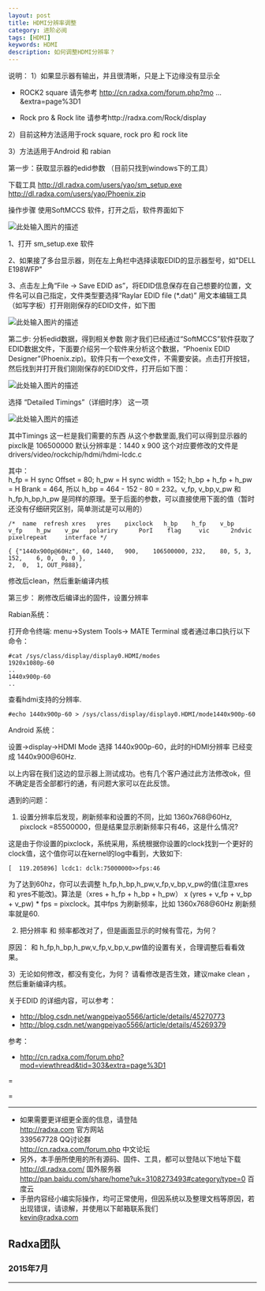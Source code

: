 ```yaml
---
layout: post
title: HDMI分辨率调整
category: 进阶必阅
tags: [HDMI]
keywords: HDMI
description: 如何调整HDMI分辨率？
---
```


说明： 
1）如果显示器有输出，并且很清晰，只是上下边缘没有显示全
     
- ROCK2 square
请先参考 http://cn.radxa.com/forum.php?mo ... &extra=page%3D1

- Rock pro & Rock lite
     请参考http://radxa.com/Rock/display

2）目前这种方法适用于rock square, rock pro 和 rock lite

3）方法适用于Android 和 rabian 

第一步：获取显示器的edid参数 （目前只找到windows下的工具）

下载工具
http://dl.radxa.com/users/yao/sm_setup.exe
http://dl.radxa.com/users/yao/Phoenix.zip

操作步骤
使用SoftMCCS 软件，打开之后，软件界面如下

![此处输入图片的描述][1]

1、打开 sm_setup.exe 软件

2、如果接了多台显示器，则在左上角栏中选择读取EDID的显示器型号，如"DELL E198WFP"

3、点击左上角“File -> Save EDID as”，将EDID信息保存在自己想要的位置，文件名可以自己指定，文件类型要选择“Raylar EDID file (*.dat)”
用文本编辑工具（如写字板）打开刚刚保存的EDID文件，如下图

![此处输入图片的描述][2]

第二步: 分析edid数据，得到相关参数
刚才我们已经通过“SoftMCCS”软件获取了EDID数据文件，下面要介绍另一个软件来分析这个数据，“Phoenix EDID Designer”(Phoenix.zip)。软件只有一个exe文件，不需要安装。点击打开按钮，然后找到并打开我们刚刚保存的EDID文件，打开后如下图：

![此处输入图片的描述][3]

选择 “Detailed Timings”（详细时序） 这一项

![此处输入图片的描述][4]

其中Timings 这一栏是我们需要的东西
从这个参数里面,我们可以得到显示器的
pixclk是 106500000
默认分辨率是：1440 x 900
这个对应要修改的文件是
drivers/video/rockchip/hdmi/hdmi-lcdc.c

其中：  
h_fp = H sync Offset = 80; h_pw = H sync width = 152;
h_bp + h_fp + h_pw = H Brank = 464,  所以 h_bp = 464 - 152 - 80 = 232。v_fp, v_bp,v_pw 和 h_fp,h_bp,h_pw 是同样的原理。至于后面的参数，可以直接使用下面的值（暂时还没有仔细研究区别，简单测试是可以用的）

```
/*  name  refresh xres   yres    pixclock   h_bp    h_fp    v_bp    v_fp    h_pw    v_pw   polariry      PorI    flag     vic      2ndvic      pixelrepeat     interface */

{ {"1440x900p@60Hz", 60, 1440,   900,    106500000, 232,    80, 5, 3, 152,    6, 0,  0, 0 },
2,  0,  1, OUT_P888},
```

修改后clean，然后重新编译内核

第三步： 刷修改后编译出的固件，设置分辨率

Rabian系统：

打开命令终端:  menu->System Tools-> MATE Terminal
或者通过串口执行以下命令：

```
#cat /sys/class/display/display0.HDMI/modes     
1920x1080p-60
..
1440x900p-60
..
```
查看hdmi支持的分辨率.

```
#echo 1440x900p-60 > /sys/class/display/display0.HDMI/mode1440x900p-60

```

Android 系统：

设置->display->HDMI Mode 选择 1440x900p-60，此时的HDMI分辨率 已经变成 1440x900@60Hz.


以上内容在我们这边的显示器上测试成功。也有几个客户通过此方法修改ok，但不确定是否全部都行的通，有问题大家可以在此反馈。

遇到的问题：

1) 设置分辨率后发现，刷新频率和设置的不同，比如 1360x768@60Hz, pixclock =85500000，但是结果显示刷新频率只有46，这是什么情况?

这是由于你设置的pixclock，系统采用，系统根据你设置的clock找到一个更好的clock值，这个值你可以在kernel的log中看到，大致如下:

```
[  119.205896] lcdc1: dclk:75000000>>fps:46 
```

为了达到60hz，你可以去调整 h_fp,h_bp,h_pw,v_fp,v_bp,v_pw的值(注意xres 和 yres不能改)。算法是（xres + h_fp + h_bp + h_pw） x (yres + v_fp + v_bp + v_pw) * fps = pixclock。其中fps 为刷新频率，比如  1360x768@60Hz 刷新频率就是60. 

2) 把分辨率 和 频率都改对了，但是画面显示的时候有雪花，为何？

原因： 和 h_fp,h_bp,h_pw,v_fp,v_bp,v_pw值的设置有关，合理调整后看看效果。

3）无论如何修改，都没有变化，为何？
请看修改是否生效，建议make clean ，然后重新编译内核。

关于EDID 的详细内容，可以参考：

 - http://blog.csdn.net/wangpeiyao5566/article/details/45270773
 - http://blog.csdn.net/wangpeiyao5566/article/details/45269379


  [1]: http://images.cnitblog.com/blog/152134/201301/30191707-565197d17e30422bac82f602e100a98b.jpg
  [2]: http://images.cnitblog.com/blog/152134/201301/30191853-e703dd60a80546f79fdfa39f8a96d919.jpg
  [3]: http://images.cnitblog.com/blog/152134/201301/30192346-393776216326489c8e66f39234d086dd.jpg
  [4]: http://cn.radxa.com/data/attachment/forum/201504/29/113412ip45ya4b01ps1abn.png
  
  参考：
  
  -  http://cn.radxa.com/forum.php?mod=viewthread&tid=303&extra=page%3D1



 =

 =
 

--------------------------------------------------------------------
* 如果需要更详细更全面的信息，请登陆  
	http://radxa.com  						官方网站  
	339567728         						QQ讨论群  
	http://cn.radxa.com/forum.php					中文论坛  
* 另外，本手册所使用的所有源码、固件、工具，都可以登陆以下地址下载  
	http://dl.radxa.com/                             	      国外服务器  
	http://pan.baidu.com/share/home?uk=3108273493#category/type=0	 百度云  
* 手册内容经小编实际操作，均可正常使用，但因系统以及整理文档等原因，若出现错误，请谅解，并使用以下邮箱联系我们  
	kevin@radxa.com  

## Radxa团队  

### 2015年7月  
--------------------------------------------------------------------


